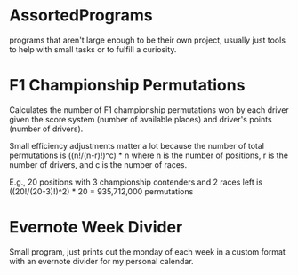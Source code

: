 # AssortedPrograms
programs that aren't large enough to be their own project, 
usually just tools to help with small tasks or to fulfill a curiosity.

# F1 Championship Permutations
Calculates the number of F1 championship permutations won by each driver given
the score system (number of available places) and driver's points (number of
drivers).

Small efficiency adjustments matter a lot because the number of total permutations
is ((n!/(n-r)!)^c) * n where n is the number of positions, r is the number of drivers,
and c is the number of races.

E.g., 20 positions with 3 championship contenders and 2 races left is
((20!/(20-3)!)^2) * 20 = 935,712,000 permutations

# Evernote Week Divider
Small program, just prints out the monday of each week in a custom format
with an evernote divider for my personal calendar.

